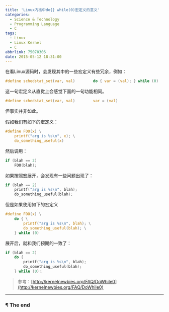 ```yaml
---
title: 'Linux内核中do{} while(0)宏定义的意义'
categories:
  - Science & Technology
  - Programming Language
  - C
tags:
  - Linux
  - Linux Kernel
  - C
abbrlink: 75070306
date: 2015-05-12 18:31:00
---
```


在看Linux源码时，会发现其中的一些宏定义有些冗余，例如：

```C
#define schedstat_set(var, val)        do { var = (val); } while (0)
```

这一句宏定义从直觉上会感觉下面的一句功能相同。

```C
#define schedstat_set(var, val)        var = (val)
```

但事实并非如此。

<!-- more -->

假如我们有如下的宏定义：

```C
#define FOO(x) \
    printf("arg is %s\n", x); \
    do_something_useful(x)
```

然后调用：

```C
if (blah == 2)
    FOO(blah);
```

如果按照宏展开，会发现有一些问题出现了：

```C
if (blah == 2)
    printf("arg is %s\n", blah);
    do_something_useful(blah);
```

但是如果使用如下的宏定义

```C
#define FOO(x) \
    do { \
        printf("arg is %s\n", blah); \
        do_something_useful(blah); \
    } while (0)
```

展开后，就和我们预期的一致了：

```C
if (blah == 2)
    do {
        printf("arg is %s\n", blah);
        do_something_useful(blah);
    } while (0)；
```

> 参考：[http://kernelnewbies.org/FAQ/DoWhile0](http://kernelnewbies.org/FAQ/DoWhile0)

---

### ¶ The end

